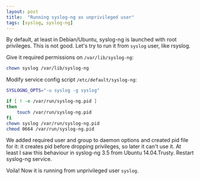```yaml
---
layout: post
title:  "Running syslog-ng as unprivileged user"
tags: [syslog, syslog-ng]
---
```

By default, at least in Debian/Ubuntu, syslog-ng is launched with root privileges. This is not good. Let's try to run it from `syslog` user, like rsyslog.

Give it required permissions on `/var/lib/syslog-ng`:

```bash
chown syslog /var/lib/syslog-ng
```

Modify service config script `/etc/default/syslog-ng`:

```bash
SYSLOGNG_OPTS="-u syslog -g syslog"

if [ ! -e /var/run/syslog-ng.pid ]
then
	touch /var/run/syslog-ng.pid
fi
chown syslog /var/run/syslog-ng.pid
chmod 0664 /var/run/syslog-ng.pid

```

We added required user and group to daemon options and created pid file for it: it creates pid before dropping privileges, so later it can't use it. At least I saw this behaviour in syslog-ng 3.5 from Ubuntu 14.04.Trusty. Restart syslog-ng service.

Voila! Now it is running from unprivileged user `syslog`.
